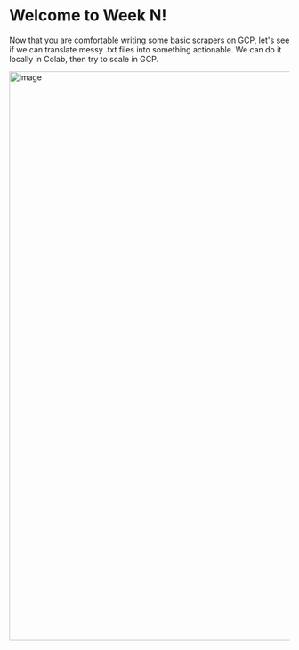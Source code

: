 # Welcome to Week N!

Now that you are comfortable writing some basic scrapers on GCP, let's see if we can translate messy .txt files into something actionable. We can do it locally in Colab, then try to scale in GCP.

<img width="1536" height="1024" alt="image" src="https://github.com/user-attachments/assets/284233bd-4e7f-4b94-a641-6592326263e2" />
